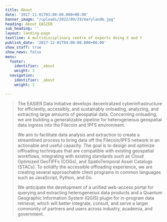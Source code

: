 ```yaml
---
title: About
date: '2017-11-01T03:00:00.000+00:00'
banner_image: "/uploads/2022/09/29/marylandm.jpg"
heading: About EASIER
sub_heading: ''
layout: landing-page
textline: A multidisciplinary centre of experts doing X and Y
publish_date: '2017-12-01T04:00:00.000+00:00'
show_staff: true
show_news: false
menu:
  footer:
    identifier: _about
    weight: 3
  navigation:
    identifier: _about
    weight: 2

---
```

> The EASIER Data Initiative develops decentralized cyberinfrastructure for efficiently, accessibly, and sustainably onloading, analyzing, and extracting large amounts of geospatial data. Concerning onloading, we are building a generalizable pipeline for heterogeneous geospatial data ingress into the Filecoin and IPFS environment.
>
>   
> We aim to facilitate data analysis and extraction to create a streamlined process to bring data off the Filecoin/IPFS network in an actionable and useful capacity. The goal is to design and optimize offloading techniques that are compatible with existing geospatial workflows, integrating with existing standards such as Cloud Optimized GeoTIFFs (COGs), and SpatioTemporal Asset Catalogs (STACs). To solidify the accessible offloading experience, we are creating several approachable client programs in common languages such as JavaScript, Python, and Go.
>
>   
> We anticipate the development of a unified web-access portal for querying and extracting heterogeneous data products and a Quantum Geographic Information System (QGIS) plugin for in-program data retrieval, which will better integrate, consult, and serve a larger community of partners and users across industry, academia, and government.